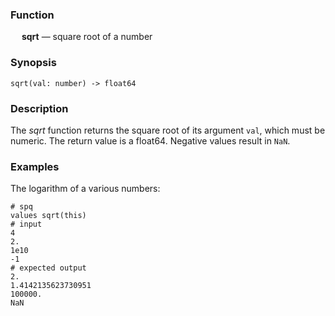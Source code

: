 ### Function

&emsp; **sqrt** &mdash; square root of a number

### Synopsis
```
sqrt(val: number) -> float64
```

### Description
The _sqrt_ function returns the square root of its argument `val`, which
must be numeric.  The return value is a float64.  Negative values
result in `NaN`.

### Examples

The logarithm of a various numbers:
```mdtest-spq
# spq
values sqrt(this)
# input
4
2.
1e10
-1
# expected output
2.
1.4142135623730951
100000.
NaN
```
